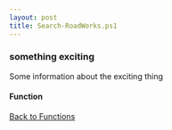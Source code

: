 ```yaml
---
layout: post
title: Search-RoadWorks.ps1
---
```


### something exciting

Some information about the exciting thing

#### Function

<script async src="https://gist-it.appspot.com/github.com/BanterBoy/scripts-blog/blob/master/PowerShell/functions/Search-RoadWorks.ps1" crossorigin="anonymous"></script>

<a href="/menu/_pages/functions.html">Back to Functions</a>
